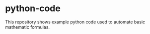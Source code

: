# python-code

This repository shows example python code used to automate basic mathematic formulas.
